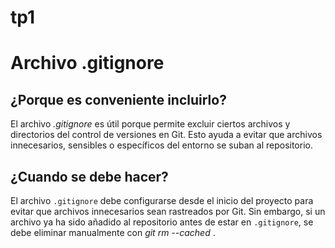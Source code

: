 # tp1
# Archivo .gitignore
## ¿Porque es conveniente incluirlo?
El archivo _.gitignore_ es útil porque permite excluir ciertos archivos y directorios del control de versiones en Git. Esto ayuda a evitar que archivos innecesarios, sensibles o específicos del entorno se suban al repositorio.
## ¿Cuando se debe hacer?
El archivo `.gitignore` debe configurarse desde el inicio del proyecto para evitar que archivos innecesarios sean rastreados por Git. Sin embargo, si un archivo ya ha sido añadido al repositorio antes de estar en `.gitignore`, se debe eliminar manualmente con _git rm --cached <archivo>_.